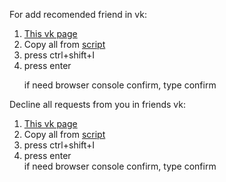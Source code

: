 For add recomended friend in vk:
<ol>
<li><a href="https://vk.com/friends?act=find">This vk page</a></li>
<li>Copy all from <a href="add_recomended_friends.js">script</a></li>
<li>press ctrl+shift+I</li>
<li>press enter
<br><p color = 'red'>if need browser console confirm, type confirm
  </p></li>
</ol>



Decline all requests from you in friends vk:
<ol>
<li><a href="https://vk.com/friends?section=out_requests">This vk page</a></li>
<li>Copy all from <a href="script.js">script</a></li>
<li>press ctrl+shift+I</li>
<li>press enter
<br>if need browser console confirm, type confirm
</li>
</ol>
